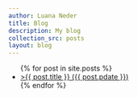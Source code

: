 ```yaml
---
author: Luana Neder
title: Blog
description: My blog
collection_src: posts
layout: blog
---
```



<ul>
  {% for post in site.posts %}
    <li>
      <a href="{{ post.url }}" <!-- class="btn"--> >{{ post.title }} ({{ post.pdate }})</a>
    </li>
  {% endfor %}
</ul>
